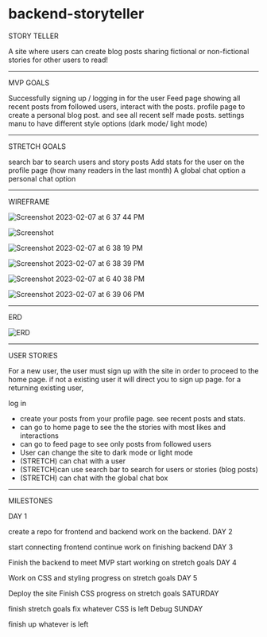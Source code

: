 # backend-storyteller

STORY TELLER

A site where users can create blog posts sharing fictional or non-fictional stories for other users to read!

------------------------------------------------------------------------------------------------------------

MVP GOALS

Successfully signing up / logging in for the user
Feed page showing all recent posts from followed users, interact with the posts.
profile page to create a personal blog post. and see all recent self made posts.
settings manu to have different style options (dark mode/ light mode)

------------------------------------------------------------------------------------------------------------

STRETCH GOALS

search bar to search users and story posts
Add stats for the user on the profile page (how many readers in the last month)
A global chat option
a personal chat option

------------------------------------------------------------------------------------------------------------

WIREFRAME

![Screenshot 2023-02-07 at 6 37 44 PM](https://user-images.githubusercontent.com/115533531/217393380-a44d1922-74c8-4a4a-bf5f-e9c8438e9dd8.png)

![Screenshot](https://user-images.githubusercontent.com/115533531/217393442-b585cdfd-2afb-4a55-a28d-a2e3175c5738.png)

![Screenshot 2023-02-07 at 6 38 19 PM](https://user-images.githubusercontent.com/115533531/217393478-60131a81-15c5-4fdf-af73-b4cde94e08a0.png)

![Screenshot 2023-02-07 at 6 38 39 PM](https://user-images.githubusercontent.com/115533531/217393515-7aff242f-6d5d-4692-8e35-4531211d499a.png)

![Screenshot 2023-02-07 at 6 40 38 PM](https://user-images.githubusercontent.com/115533531/217393551-be608c6b-7002-4d43-9b05-c5d8e0389a3f.png)

![Screenshot 2023-02-07 at 6 39 06 PM](https://user-images.githubusercontent.com/115533531/217393586-b76be813-ac83-424f-9e7a-5e6283464b97.png)


------------------------------------------------------------------------------------------------------------

ERD

![ERD ](https://user-images.githubusercontent.com/115533531/217393725-aff3e9e9-a392-467e-b135-58abc6dbd6bc.png)

------------------------------------------------------------------------------------------------------------

USER STORIES

For a new user, the user must sign up with the site in order to proceed to the home page. if not a existing user it will direct you to sign up page.
for a returning existing user,

log in
 - create your posts from your profile page. see recent posts and stats.
 - can go to home page to see the the stories with most likes and interactions
 - can go to feed page to see only posts from followed users
 - User can change the site to dark mode or light mode
 - (STRETCH) can chat with a user
 - (STRETCH)can use search bar to search for users or stories (blog posts)
 - (STRETCH) can chat with the global chat box

------------------------------------------------------------------------------------------------------------

MILESTONES

DAY 1

create a repo for frontend and backend
work on the backend.
DAY 2

start connecting frontend
continue work on finishing backend
DAY 3

Finish the backend to meet MVP
start working on stretch goals
DAY 4

Work on CSS and styling
progress on stretch goals
DAY 5

Deploy the site
Finish CSS
progress on stretch goals
SATURDAY

finish stretch goals
fix whatever CSS is left
Debug
SUNDAY

finish up whatever is left
